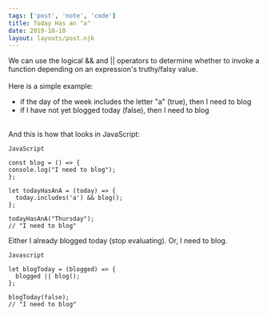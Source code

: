 ```yaml
---
tags: ['post', 'note', 'code']
title: Today Has an "a"
date: 2019-10-10
layout: layouts/post.njk
---
```


We can use the logical && and || operators to determine whether to invoke a function depending on an expression's truthy/falsy value.
\
\
Here is a simple example:

- if the day of the week includes the letter "a" (true), then I need to blog
- if I have not yet blogged today (false), then I need to blog

\
And this is how that looks in JavaScript:

<!-- excerpt -->

```
JavaScript

const blog = () => {
console.log("I need to blog");
};

let todayHasAnA = (today) => {
  today.includes('a') && blog();
};

todayHasAnA("Thursday");
// "I need to blog"

```

Either I already blogged today (stop evaluating). Or, I need to blog.

```
Javascript

let blogToday = (blogged) => {
  blogged || blog();
};

blogToday(false);
// "I need to blog"
```
